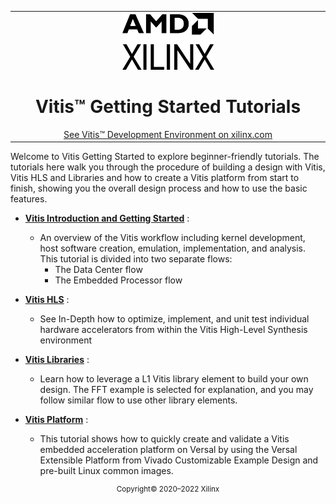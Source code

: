 <table class="sphinxhide" width="100%">
 <tr width="100%">
    <td align="center"><img src="https://raw.githubusercontent.com/Xilinx/Image-Collateral/main/xilinx-logo.png" width="30%"/><h1>Vitis™ Getting Started Tutorials</h1>
    <a href="https://www.xilinx.com/products/design-tools/vitis.html">See Vitis™ Development Environment on xilinx.com</br></a>
    </td>
 </tr>
</table>

Welcome to Vitis Getting Started to explore beginner-friendly tutorials. The tutorials here walk you through the procedure of building a design with Vitis, Vitis HLS and Libraries and how to create a Vitis platform from start to finish, showing you the overall design process and how to use the basic features.

* [**Vitis Introduction and Getting Started**](./Vitis) :
  + An overview of the Vitis workflow including kernel development, host software creation, emulation, implementation, and analysis. This tutorial is divided into two separate flows: 
    * The Data Center flow
    * The Embedded Processor flow

* [**Vitis HLS**](./Vitis_HLS) :
  * See In-Depth how to optimize, implement, and unit test individual hardware accelerators from within the Vitis High-Level Synthesis environment

* [**Vitis Libraries**](./Vitis_Libraries) :
  * Learn how to leverage a L1 Vitis library element to build your own design. The FFT example is selected for explanation, and you may follow similar flow to use other library elements.

* [**Vitis Platform**](./Vitis_Platform) :
  * This tutorial shows how to quickly create and validate a Vitis embedded acceleration platform on Versal by using the Versal Extensible Platform from Vivado Customizable Example Design and pre-built Linux common images.
  

<p align="center"><sup>Copyright&copy; 2020–2022 Xilinx</sup></p>
